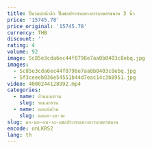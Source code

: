```yaml
---
title: ปั๊มจุ่มบ่อน้ําลึก ปั๊มชลประทานทางการเกษตรขนาด 3 นิ้ว
price: '15745.78'
price_original: '15745.78'
currency: THB
discount: ''
rating: 4
volume: 92
image: Sc85e3cda6ec44f0798e7aa0b0403c8ebq.jpg
images:
  - Sc85e3cda6ec44f0798e7aa0b0403c8ebq.jpg
  - Sf3ceeeb036e54551b44d7eac14c3b8951.jpg
video: 4000244128992.mp4
categories:
  - name: บ้านและสวน
    slug: านและสวน
  - name: ตกแต่งบ้าน
    slug: ตกแต-งบ-าน
slug: มจ-มบ-อน-าล-มชลประทานทางการเกษตรขนาด
encode: onLKRS2
lang: th
---
```

  